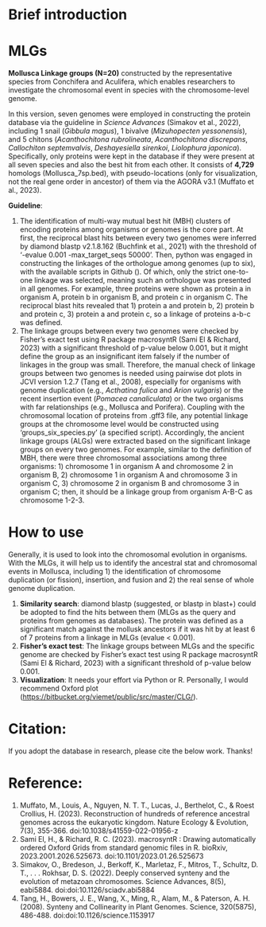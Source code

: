 # Brief introduction  
  
# MLGs
**Mollusca Linkage groups (N=20)** constructed by the representative species from Conchifera and Aculifera, which enables researchers to investigate the chromosomal event in species with the chromosome-level genome.  
  
In this version, seven genomes were employed in constructing the protein database via the guideline in *Science Advances* (Simakov et al., 2022), including 1 snail (*Gibbula magus*), 1 bivalve (*Mizuhopecten yessonensis*), and 5 chitons (*Acanthochitona rubrolineata*, *Acanthochitona discrepans*, *Callochiton septemvalvis*, *Deshayesiella sirenkoi*, *Liolophura japonica*). Specifically, only proteins were kept in the database if they were present at all seven species and also the best hit from each other. It consists of **4,729** homologs (Mollusca_7sp.bed), with pseudo-locations (only for visualization, not the real gene order in ancestor) of them via the AGORA v3.1 (Muffato et al., 2023).  

**Guideline**: 
1) The identification of multi-way mutual best hit (MBH) clusters of encoding proteins among organisms or genomes is the core part. At first, the reciprocal blast hits between every two genomes were inferred by diamond blastp v2.1.8.162 (Buchfink et al., 2021) with the threshold of ‘-evalue 0.001 -max_target_seqs 50000’. Then, python was engaged in constructing the linkages of the orthologue among genomes (up to six), with the available scripts in Github (). Of which, only the strict one-to-one linkage was selected, meaning such an orthologue was presented in all genomes. For example, three proteins were shown as protein a in organism A, protein b in organism B, and protein c in organism C. The reciprocal blast hits revealed that 1) protein a and protein b, 2) protein b and protein c, 3) protein a and protein c, so a linkage of proteins a-b-c was defined. 
2) The linkage groups between every two genomes were checked by Fisher’s exact test using R package macrosyntR (Sami El & Richard, 2023) with a significant threshold of p-value below 0.001, but it might define the group as an insignificant item falsely if the number of linkages in the group was small. Therefore, the manual check of linkage groups between two genomes is needed using pairwise dot plots in JCVI version 1.2.7 (Tang et al., 2008), especially for organisms with genome duplication (e.g., *Acthatina fulica* and *Arion vulgaris*) or the recent insertion event (*Pomacea canaliculata*) or the two organisms with far relationships (e.g., Mollusca and Porifera). Coupling with the chromosomal location of proteins from .gff3 file, any potential linkage groups at the chromosome level would be constructed using ‘groups_six_species.py’ (a specified script). Accordingly, the ancient linkage groups (ALGs) were extracted based on the significant linkage groups on every two genomes. For example, similar to the definition of MBH, there were three chromosomal associations among three organisms: 1) chromosome 1 in organism A and chromosome 2 in organism B, 2) chromosome 1 in organism A and chromosome 3 in organism C, 3) chromosome 2 in organism B and chromosome 3 in organism C; then, it should be a linkage group from organism A-B-C as chromosome 1-2-3.
  
# How to use
Generally, it is used to look into the chromosomal evolution in organisms. With the MLGs, it will help us to identify the ancestral stat and chromosomal events in Mollusca, including 1) the identification of chromosome duplication (or fission), insertion, and fusion and 2) the real sense of whole genome duplication.   
1) **Similarity search**: diamond blastp (suggested, or blastp in blast+) could be adopted to find the hits between them (MLGs as the query and proteins from genomes as databases). The protein was defined as a significant match against the mollusk ancestors if it was hit by at least 6 of 7 proteins from a linkage in MLGs (evalue < 0.001).  
2) **Fisher’s exact test**: The linkage groups between MLGs and the specific genome are checked by Fisher’s exact test using R package macrosyntR (Sami El & Richard, 2023) with a significant threshold of p-value below 0.001.  
3) **Visualization**: It needs your effort via Python or R. Personally, I would recommend Oxford plot (https://bitbucket.org/viemet/public/src/master/CLG/).


# Citation:  
If you adopt the database in research, please cite the below work. Thanks!  

# Reference:  
1) Muffato, M., Louis, A., Nguyen, N. T. T., Lucas, J., Berthelot, C., & Roest Crollius, H. (2023). Reconstruction of hundreds of reference ancestral genomes across the eukaryotic kingdom. Nature Ecology & Evolution, 7(3), 355-366. doi:10.1038/s41559-022-01956-z
2) Sami El, H., & Richard, R. C. (2023). macrosyntR : Drawing automatically ordered Oxford Grids from standard genomic files in R. bioRxiv, 2023.2001.2026.525673. doi:10.1101/2023.01.26.525673
3) Simakov, O., Bredeson, J., Berkoff, K., Marletaz, F., Mitros, T., Schultz, D. T., . . . Rokhsar, D. S. (2022). Deeply conserved synteny and the evolution of metazoan chromosomes. Science Advances, 8(5), eabi5884. doi:doi:10.1126/sciadv.abi5884
4) Tang, H., Bowers, J. E., Wang, X., Ming, R., Alam, M., & Paterson, A. H. (2008). Synteny and Collinearity in Plant Genomes. Science, 320(5875), 486-488. doi:doi:10.1126/science.1153917
